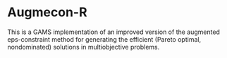 # Augmecon-R
This is a GAMS implementation of an improved version of the augmented eps-constraint method for generating the efficient (Pareto optimal, nondominated) solutions in multiobjective problems. 
